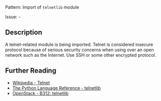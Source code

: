 Pattern: Import of `telnetlib` module

Issue: -

## Description

A telnet-related module is being imported. Telnet is considered insecure protocol because of serious security concerns when using over an open network such as the Internet. Use SSH or some other encrypted protocol.

## Further Reading

* [Wikipedia - Telnet](https://en.wikipedia.org/wiki/Telnet#Security)
* [The Python Language Reference - telnetlib](https://docs.python.org/2/library/telnetlib.html)
* [OpenStack - B312: telnetlib](https://docs.openstack.org/developer/bandit/api/bandit.blacklists.html#b312-telnetlib)

